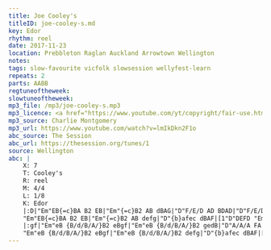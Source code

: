 ```yaml
---
title: Joe Cooley's
titleID: joe-cooley-s.md
key: Edor
rhythm: reel
date: 2017-11-23
location: Prebbleton Raglan Auckland Arrowtown Wellington
notes:
tags: slow-favourite vicfolk slowsession wellyfest-learn
repeats: 2 
parts: AABB 
regtuneoftheweek:
slowtuneoftheweek:
mp3_file: /mp3/joe-cooley-s.mp3
mp3_licence: <a href="https://www.youtube.com/yt/copyright/fair-use.html">YouTube Fair Use</a>
mp3_source: Charlie Montgomery
mp3_url: https://www.youtube.com/watch?v=lmIkDkn2F1o
abc_source: The Session
abc_url: https://thesession.org/tunes/1
source: Wellington
abc: |
    X: 7
    T: Cooley's
    R: reel
    M: 4/4
    L: 1/8
    K: Edor
    |:D|"Em"EB{=c}BA B2 EB|"Em"{=c}B2 AB dBAG|"D"F/E/D AD BDAD|"D"F/E/D AD {=c}BAGF|
    "Em"EB{=c}BA B2 EB|"Em"{=c}B2 AB defg|"D"{b}afec dBAF|[1"D"DEFD "Em"E3:|[2"D"DEFD "Em"E2||
    |:gf|"Em"eB {B/d/B/A/}B2 eBgf|"Em"eB {B/d/B/A/}B2 gedB|"D"A/A/A FA DAFA|"D"A/A/A FA defg|
    "Em"eB {B/d/B/A/}B2 eBgf|"Em"eB {B/d/B/A/}B2 defg|"D"{b}afec dBAF|[1"D"DEFD "Em"E2:|[2"D"DEFD "Em"E3|]
---
```

